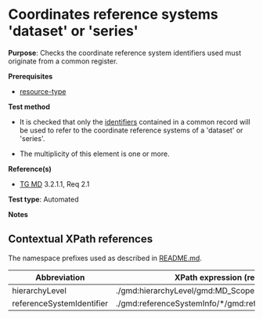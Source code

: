 # Coordinates reference systems 'dataset' or 'series'

**Purpose**: Checks the coordinate reference system identifiers used must originate from a common register.

**Prerequisites**

* [resource-type](http://inspire.ec.europa.eu/id/ats/metadata/2.0/datasets-and-series/resource-type)

**Test method**
* It is checked that only the [identifiers](#referenceSystemIdentifier) contained in a common record will be used 
to refer to the coordinate reference systems of a  'dataset' or 'series'.

* The multiplicity of this element is one or more.

**Reference(s)**	 

* [TG MD](http://inspire.ec.europa.eu/id/ats/metadata/2.0/isdss/README#ref_TG_MD) 3.2.1.1, Req 2.1

**Test type**: Automated

**Notes**

## Contextual XPath references

The namespace prefixes used as described in [README.md](http://inspire.ec.europa.eu/id/ats/metadata/2.0/isdss/README#namespaces).

Abbreviation                                   |  XPath expression (relative to gmd:MD_Metadata)
-----------------------------------------------| ------------------------------------------------------------------
<a name="hierarchyLevel"></a> hierarchyLevel | ./gmd:hierarchyLevel/gmd:MD_ScopeCode/@codeListValue
<a name="referenceSystemIdentifier"></a> referenceSystemIdentifier  | ./gmd:referenceSystemInfo/\*/gmd:referenceSystemIdentifier[1]/gmd:RS_Identifier